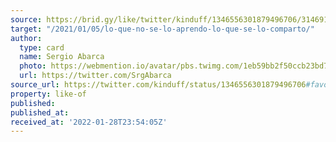 ```yaml
---
source: https://brid.gy/like/twitter/kinduff/1346556301879496706/314691580
target: "/2021/01/05/lo-que-no-se-lo-aprendo-lo-que-se-lo-comparto/"
author:
  type: card
  name: Sergio Abarca
  photo: https://webmention.io/avatar/pbs.twimg.com/1eb59bb2f50ccb23bd7e2ca0177a9410a2601eaacfeb2be99623af2ef014912d.jpg
  url: https://twitter.com/SrgAbarca
source_url: https://twitter.com/kinduff/status/1346556301879496706#favorited-by-314691580
property: like-of
published: 
published_at: 
received_at: '2022-01-28T23:54:05Z'
---
```


